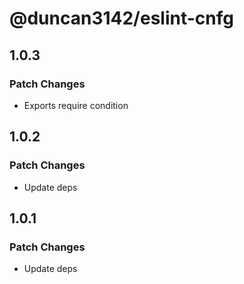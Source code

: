# @duncan3142/eslint-cnfg

## 1.0.3

### Patch Changes

- Exports require condition

## 1.0.2

### Patch Changes

- Update deps

## 1.0.1

### Patch Changes

- Update deps
